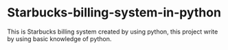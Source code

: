 # Starbucks-billing-system-in-python
This is Starbucks billing system created by using python, this project write by using basic knowledge of python.

